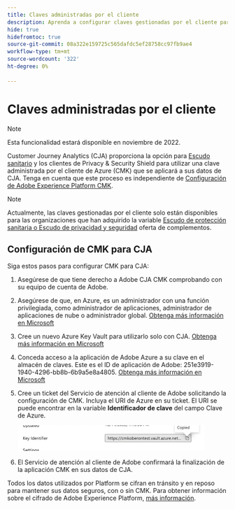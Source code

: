 ```yaml
---
title: Claves administradas por el cliente
description: Aprenda a configurar claves gestionadas por el cliente para CJA.
hide: true
hidefromtoc: true
source-git-commit: 08a322e159725c565dafdc5ef28758cc97fb9ae4
workflow-type: tm+mt
source-wordcount: '322'
ht-degree: 0%

---
```


# Claves administradas por el cliente

>[!NOTE]
>
>Esta funcionalidad estará disponible en noviembre de 2022.

Customer Journey Analytics (CJA) proporciona la opción para [Escudo sanitario](https://www.adobe.com/trust/compliance/hipaa-ready.html) y los clientes de Privacy &amp; Security Shield para utilizar una clave administrada por el cliente de Azure (CMK) que se aplicará a sus datos de CJA.  Tenga en cuenta que este proceso es independiente de [Configuración de Adobe Experience Platform CMK](https://experienceleague.adobe.com/docs/experience-platform/landing/governance-privacy-security/customer-managed-keys.html).

>[!NOTE]
>
>Actualmente, las claves gestionadas por el cliente solo están disponibles para las organizaciones que han adquirido la variable [Escudo de protección sanitaria o Escudo de privacidad y seguridad](https://experienceleague.adobe.com/docs/blueprints-learn/architecture/vertical-blueprints/healthcare-vertical.html%3Flang%3Den) oferta de complementos.

## Configuración de CMK para CJA

Siga estos pasos para configurar CMK para CJA:

1. Asegúrese de que tiene derecho a Adobe CJA CMK comprobando con su equipo de cuenta de Adobe.
1. Asegúrese de que, en Azure, es un administrador con una función privilegiada, como administrador de aplicaciones, administrador de aplicaciones de nube o administrador global. [Obtenga más información en Microsoft](https://learn.microsoft.com/en-us/azure/active-directory/roles/permissions-reference)
1. Cree un nuevo Azure Key Vault para utilizarlo solo con CJA. [Obtenga más información en Microsoft](https://learn.microsoft.com/en-us/azure/key-vault/general/)
1. Conceda acceso a la aplicación de Adobe Azure a su clave en el almacén de claves. Este es el ID de aplicación de Adobe: 251e3919-1940-4296-bb8b-6b9a5e8a4805. [Obtenga más información en Microsoft](https://learn.microsoft.com/en-us/azure/storage/common/customer-managed-keys-configure-cross-tenant-existing-account?toc=%2Fazure%2Fstorage%2Fblobs%2Ftoc.json&amp;tabs=powershell-preview%2Cazure-portal#the-customer-grants-the-service-providers-app-access-to-the-key-in-the-key-vault)
1. Cree un ticket del Servicio de atención al cliente de Adobe solicitando la configuración de CMK. Incluya el URI de Azure en su ticket. El URI se puede encontrar en la variable **Identificador de clave** del campo Clave de Azure.

   ![](assets/key-identifier.png)

1. El Servicio de atención al cliente de Adobe confirmará la finalización de la aplicación CMK en sus datos de CJA.

Todos los datos utilizados por Platform se cifran en tránsito y en reposo para mantener sus datos seguros, con o sin CMK. Para obtener información sobre el cifrado de Adobe Experience Platform, [más información](https://experienceleague.adobe.com/docs/experience-platform/landing/governance-privacy-security/encryption.html?lang=en).